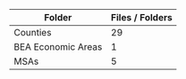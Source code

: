 | Folder             |   Files / Folders |
|--------------------|-------------------|
| Counties           |                29 |
| BEA Economic Areas |                 1 |
| MSAs               |                 5 |